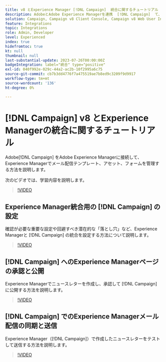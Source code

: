 ```yaml
---
title: v8 とExperience Manager [!DNL Campaign]  統合に関するチュートリアル
description: AdobeとAdobe Experience Managerを連携  [!DNL Campaign]  て、Experience Managerでメール配信テンプレート、アセット、フォームを管理する方法を説明します。
solution: Campaign, Campaign v8 Client Console, Campaign v8 Web User Interface, Experience Manager
feature: Integrations
topic: Integrations
role: Admin, Developer
level: Experienced
index: true
hidefromtoc: true
kt: null
thumbnail: null
last-substantial-update: 2023-07-26T00:00:00Z
badgeIntegration: label="統合" type="positive"
exl-id: 040f992e-029c-44a2-ac2b-10f2995a6c75
source-git-commit: cb7b3dd4776f7a475519ae7b8ed9c3209f9d9917
workflow-type: tm+mt
source-wordcount: '136'
ht-degree: 0%

---
```


# [!DNL Campaign] v8 とExperience Managerの統合に関するチュートリアル

Adobe[!DNL Campaign] をAdobe Experience Managerに接続して、Experience Managerでメール配信テンプレート、アセット、フォームを管理する方法を説明します。

次のビデオでは、学習内容を説明します。

>[!VIDEO](https://video.tv.adobe.com/v/340319?quality=12&learn=on)

## Experience Manager統合用の [!DNL Campaign] の設定

確認が必要な重要な設定や回避すべき潜在的な「落とし穴」など、Experience Managerと [!DNL Campaign] の統合を設定する方法について説明します。

>[!VIDEO](https://video.tv.adobe.com/v/340121?quality=12&learn=on)

## [!DNL Campaign] へのExperience Managerページの承認と公開

Experience Managerでニュースレターを作成し、承認して [!DNL Campaign] に公開する方法を説明します。

>[!VIDEO](https://video.tv.adobe.com/v/340678?quality=12&learn=on)

## [!DNL Campaign] でのExperience Managerメール配信の同期と送信

Experience Manager（[!DNL Campaign]）で作成したニュースレターをテストして送信する方法を説明します。

>[!VIDEO](https://video.tv.adobe.com/v/340151?quality=12&learn=on)
